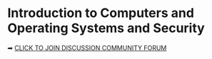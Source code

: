 # Introduction to Computers and Operating Systems and Security


 ➡ [CLICK TO JOIN DISCUSSION COMMUNITY FORUM](https://chat.whatsapp.com/FJOFF5rO5ur4AAsS1IQqGl?mode=ac_t)
